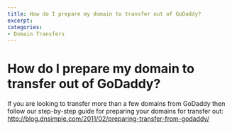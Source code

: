 ```yaml
---
title: How do I prepare my domain to transfer out of GoDaddy?
excerpt: 
categories:
- Domain Transfers
---
```


# How do I prepare my domain to transfer out of GoDaddy?

If you are looking to transfer more than a few domains from GoDaddy then follow our step-by-step guide for preparing your domains for transfer out: http://blog.dnsimple.com/2011/02/preparing-transfer-from-godaddy/
